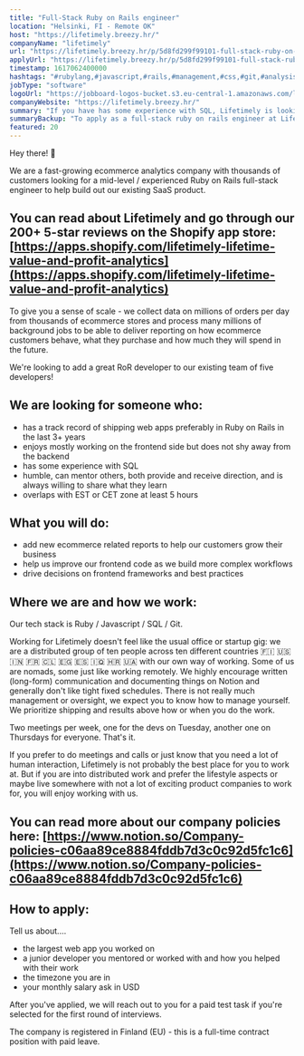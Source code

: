 ```yaml
---
title: "Full-Stack Ruby on Rails engineer"
location: "Helsinki, FI - Remote OK"
host: "https://lifetimely.breezy.hr/"
companyName: "lifetimely"
url: "https://lifetimely.breezy.hr/p/5d8fd299f99101-full-stack-ruby-on-rails-engineer"
applyUrl: "https://lifetimely.breezy.hr/p/5d8fd299f99101-full-stack-ruby-on-rails-engineer/apply"
timestamp: 1617062400000
hashtags: "#rubylang,#javascript,#rails,#management,#css,#git,#analysis"
jobType: "software"
logoUrl: "https://jobboard-logos-bucket.s3.eu-central-1.amazonaws.com/lifetimely"
companyWebsite: "https://lifetimely.breezy.hr/"
summary: "If you have has some experience with SQL, Lifetimely is looking for someone with your skillset."
summaryBackup: "To apply as a full-stack ruby on rails engineer at Lifetimely, you preferably need to have some knowledge of: #rubylang, #javascript, #rails."
featured: 20
---
```


Hey there! 👋

We are a fast-growing ecommerce analytics company with thousands of customers looking for a mid-level / experienced Ruby on Rails full-stack engineer to help build out our existing SaaS product.

## You can read about Lifetimely and go through our 200+ 5-star reviews on the Shopify app store: [](https://apps.shopify.com/lifetimely-lifetime-value-and-profit-analytics)[https://apps.shopify.com/lifetimely-lifetime-value-and-profit-analytics](https://apps.shopify.com/lifetimely-lifetime-value-and-profit-analytics)

To give you a sense of scale - we collect data on millions of orders per day from thousands of ecommerce stores and process many millions of background jobs to be able to deliver reporting on how ecommerce customers behave, what they purchase and how much they will spend in the future.

We're looking to add a great RoR developer to our existing team of five developers!

## We are looking for someone who:

*   has a track record of shipping web apps preferably in Ruby on Rails in the last 3+ years
*   enjoys mostly working on the frontend side but does not shy away from the backend
*   has some experience with SQL
*   humble, can mentor others, both provide and receive direction, and is always willing to share what they learn
*   overlaps with EST or CET zone at least 5 hours

## What you will do:

*   add new ecommerce related reports to help our customers grow their business
*   help us improve our frontend code as we build more complex workflows
*   drive decisions on frontend frameworks and best practices

## Where we are and how we work:

Our tech stack is Ruby / Javascript / SQL / Git.

Working for Lifetimely doesn't feel like the usual office or startup gig: we are a distributed group of ten people across ten different countries 🇫🇮 🇺🇸 🇮🇳 🇫🇷 🇨🇱 🇪🇬 🇪🇸 🇮🇶 🇭🇷 🇺🇦 with our own way of working. Some of us are nomads, some just like working remotely. We highly encourage written (long-form) communication and documenting things on Notion and generally don't like tight fixed schedules. There is not really much management or oversight, we expect you to know how to manage yourself. We prioritize shipping and results above how or when you do the work.

Two meetings per week, one for the devs on Tuesday, another one on Thursdays for everyone. That's it.

If you prefer to do meetings and calls or just know that you need a lot of human interaction, Lifetimely is not probably the best place for you to work at. But if you are into distributed work and prefer the lifestyle aspects or maybe live somewhere with not a lot of exciting product companies to work for, you will enjoy working with us.

## You can read more about our company policies here: [](https://www.notion.so/Company-policies-c06aa89ce8884fddb7d3c0c92d5fc1c6)[https://www.notion.so/Company-policies-c06aa89ce8884fddb7d3c0c92d5fc1c6](https://www.notion.so/Company-policies-c06aa89ce8884fddb7d3c0c92d5fc1c6)

## How to apply:

Tell us about....

*   the largest web app you worked on
*   a junior developer you mentored or worked with and how you helped with their work
*   the timezone you are in
*   your monthly salary ask in USD

After you've applied, we will reach out to you for a paid test task if you're selected for the first round of interviews.

The company is registered in Finland (EU) - this is a full-time contract position with paid leave.
